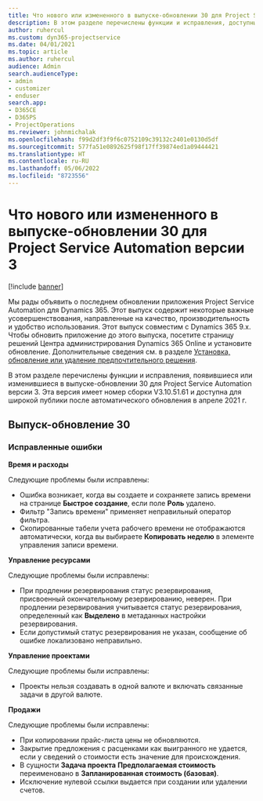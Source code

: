 ```yaml
---
title: Что нового или измененного в выпуске-обновлении 30 для Project Service Automation версии 3
description: В этом разделе перечислены функции и исправления, доступные в выпуске-обновлении 30 для Project Service Automation версии 3.
author: ruhercul
ms.custom: dyn365-projectservice
ms.date: 04/01/2021
ms.topic: article
ms.author: ruhercul
audience: Admin
search.audienceType:
- admin
- customizer
- enduser
search.app:
- D365CE
- D365PS
- ProjectOperations
ms.reviewer: johnmichalak
ms.openlocfilehash: f99d2df3f9f6c0752109c39132c2401e0130d5df
ms.sourcegitcommit: 577fa51e0892625f98f17ff39874ed1a09444421
ms.translationtype: HT
ms.contentlocale: ru-RU
ms.lasthandoff: 05/06/2022
ms.locfileid: "8723556"
---
```

# <a name="whats-new-or-changed-in-project-service-automation-update-release-30-v3"></a>Что нового или измененного в выпуске-обновлении 30 для Project Service Automation версии 3

[!include [banner](../includes/psa-now-project-operations.md)]

Мы рады объявить о последнем обновлении приложения Project Service Automation для Dynamics 365. Этот выпуск содержит некоторые важные усовершенствования, направленные на качество, производительность и удобство использования. Этот выпуск совместим с Dynamics 365 9.x. Чтобы обновить приложение до этого выпуска, посетите страницу решений Центра администрирования Dynamics 365 Online и установите обновление. Дополнительные сведения см. в разделе [Установка, обновление или удаление предпочтительного решения](/power-platform/admin/install-remove-preferred-solution).

В этом разделе перечислены функции и исправления, появившиеся или изменившиеся в выпуске-обновлении 30 для Project Service Automation версии 3. Эта версия имеет номер сборки V3.10.51.61 и доступна для широкой публики после автоматического обновления в апреле 2021 г.

## <a name="update-release-30"></a>Выпуск-обновление 30

### <a name="bug-fixes"></a>Исправленные ошибки

**Время и расходы**

Следующие проблемы были исправлены:

- Ошибка возникает, когда вы создаете и сохраняете запись времени на странице **Быстрое создание**, если поле **Роль** удалено.
- Фильтр "Запись времени" применяет неправильный оператор фильтра.
- Скопированные табели учета рабочего времени не отображаются автоматически, когда вы выбираете **Копировать неделю** в элементе управления записи времени.

**Управление ресурсами**

Следующие проблемы были исправлены:

- При продлении резервирования статус резервирования, присвоенный окончательному резервированию, неверен. При продлении резервирования учитывается статус резервирования, определенный как **Выделено** в метаданных настройки резервирования.
- Если допустимый статус резервирования не указан, сообщение об ошибке локализовано неправильно.

**Управление проектами**

Следующие проблемы были исправлены:

- Проекты нельзя создавать в одной валюте и включать связанные задачи в другой валюте.

**Продажи**

Следующие проблемы были исправлены:

- При копировании прайс-листа цены не обновляются.
- Закрытие предложения с расценками как выигранного не удается, если у сведений о стоимости есть значение для происхождения.
- В сущности **Задача проекта** **Предполагаемая стоимость** переименовано в **Запланированная стоимость (базовая)**.
- Исключение нулевой ссылки выдается при создании или удалении счетов.

